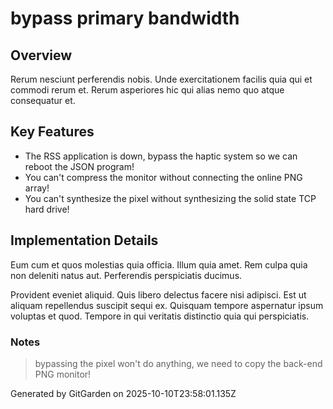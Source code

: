 # bypass primary bandwidth

## Overview
Rerum nesciunt perferendis nobis. Unde exercitationem facilis quia qui et commodi rerum et. Rerum asperiores hic qui alias nemo quo atque consequatur et.

## Key Features
- The RSS application is down, bypass the haptic system so we can reboot the JSON program!
- You can't compress the monitor without connecting the online PNG array!
- You can't synthesize the pixel without synthesizing the solid state TCP hard drive!

## Implementation Details
Eum cum et quos molestias quia officia. Illum quia amet. Rem culpa quia non deleniti natus aut. Perferendis perspiciatis ducimus.
 Provident eveniet aliquid. Quis libero delectus facere nisi adipisci. Est ut aliquam repellendus suscipit sequi ex. Quisquam tempore aspernatur ipsum voluptas et quod. Tempore in qui veritatis distinctio quia qui perspiciatis.

### Notes
> bypassing the pixel won't do anything, we need to copy the back-end PNG monitor!

Generated by GitGarden on 2025-10-10T23:58:01.135Z